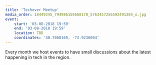 ```yaml
---
title: 'Techover Meetup'
media_order: 18449345_794986150668178_5763457256592491384_o.jpg
event:
    start: '03-08-2018 19:59'
    end: '03-08-2018 19:59'
    location: TBD
    coordinates: '40.7068169, -73.9236004'
---
```


Every month we host events to have small discussions about the latest happening in tech in the region. 